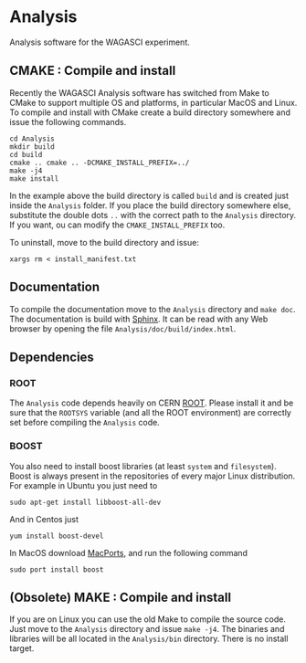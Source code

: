 # Analysis

Analysis software for the WAGASCI experiment.

## CMAKE : Compile and install

Recently the WAGASCI Analysis software has switched from Make to CMake to
support multiple OS and platforms, in particular MacOS and Linux.  To compile
and install with CMake create a build directory somewhere and issue the
following commands.

```
cd Analysis
mkdir build
cd build
cmake .. cmake .. -DCMAKE_INSTALL_PREFIX=../
make -j4
make install

```

In the example above the build directory is called `build` and is created just
inside the `Analysis` folder. If you place the build directory somewhere else,
substitute the double dots `..` with the correct path to the `Analysis`
directory. If you want, ou can modify the `CMAKE_INSTALL_PREFIX` too.

To uninstall, move to the build directory and issue:

```
xargs rm < install_manifest.txt
```

## Documentation

To compile the documentation move to the `Analysis` directory and `make doc`.
The documentation is build with
[Sphinx](https://www.sphinx-doc.org/en/master/). It can be read with any Web
browser by opening the file `Analysis/doc/build/index.html`.

## Dependencies

### ROOT
The `Analysis` code depends heavily on CERN
[ROOT](https://root.cern.ch/). Please install it and be sure that the `ROOTSYS`
variable (and all the ROOT environment) are correctly set before compiling the
`Analysis` code.

### BOOST
You also need to install boost libraries (at least `system` and
`filesystem`). Boost is always present in the repositories of every major Linux
distribution. For example in Ubuntu you just need to

```
sudo apt-get install libboost-all-dev
```

And in Centos just

```
yum install boost-devel
```

In MacOS download [MacPorts](https://www.macports.org/), and run the following
command

```
sudo port install boost
```

## (Obsolete) MAKE : Compile and install

If you are on Linux you can use the old Make to compile the source code.  Just
move to the `Analysis` directory and issue `make -j4`.  The binaries and
libraries will be all located in the `Analysis/bin` directory. There is no
install target.
